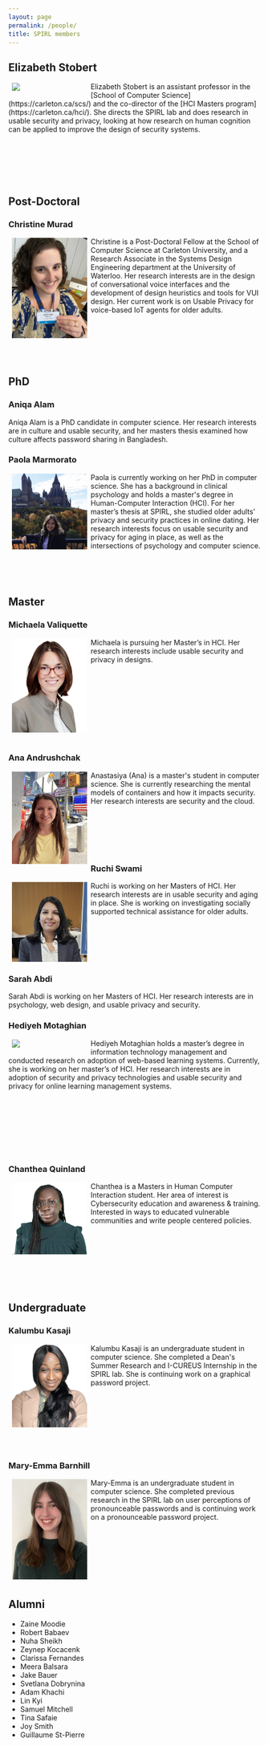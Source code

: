 ```yaml
---
layout: page
permalink: /people/
title: SPIRL members
---
```


## Elizabeth Stobert
<img src="https://spirl.scs.carleton.ca/stobert_headshot.jpeg" width="150" align="left" hspace="7" vspace="1">
 Elizabeth Stobert is an assistant professor in the [School of Computer Science](https://carleton.ca/scs/) and the co-director of the [HCI Masters program](https://carleton.ca/hci/). She directs the SPIRL lab and does research in usable security and privacy, looking at how research on human cognition can be applied to improve the design of security systems.
<p>&nbsp;</p>
<p>&nbsp;</p>
<p>&nbsp;</p>


## Post-Doctoral

### Christine Murad

<img src="/assets/img/christine_photo.jpg" width="150" align="left" hspace="7" vspace="1">
Christine is a Post-Doctoral Fellow at the School of Computer Science at Carleton University, and a Research Associate in the Systems Design Engineering department at the University of Waterloo. Her research interests are in the design of conversational voice interfaces and the development of design heuristics and tools for VUI design. Her current work is on Usable Privacy for voice-based IoT agents for older adults.
<p>&nbsp;</p>
<p>&nbsp;</p>
<p>&nbsp;</p>

## PhD

### Aniqa Alam

Aniqa Alam is a PhD candidate in computer science. Her research interests are in culture and usable security, and her masters thesis examined how culture affects password sharing in Bangladesh.

### Paola Marmorato
<img src="/assets/img/paola_photo.png" width="150" align="left" hspace="7" vspace="1">
Paola is currently working on her PhD in computer science. She has a background in clinical psychology and holds a master's degree in Human-Computer Interaction (HCI). For her master’s thesis at SPIRL, she studied older adults' privacy and security practices in online dating. Her research interests focus on usable security and privacy for aging in place, as well as the intersections of psychology and computer science.
<p>&nbsp;</p>
<p>&nbsp;</p>


## Master

### Michaela Valiquette 
<img src="/assets/img/michaela_photo.jpg" width="150" align="left" hspace="7" vspace="1">
Michaela is pursuing her Master’s in HCI. Her research interests include usable security and privacy in designs.
<p>&nbsp;</p>
<p>&nbsp;</p>
<p>&nbsp;</p>
<p>&nbsp;</p>

<br>

### Ana Andrushchak

<img src="/assets/img/ana_photo.png" width="150" align="left" hspace="7" vspace="1">
Anastasiya (Ana) is a master's student in computer science. She is currently researching the mental models of containers and how it impacts security. Her research interests are security and the cloud.  
<p>&nbsp;</p>
<p>&nbsp;</p>
<p>&nbsp;</p>

### Ruchi Swami

<img src="/assets/img/ruchi_photo.png" width="150" align="left" hspace="7" vspace="1">
Ruchi is working on her Masters of HCI. Her research interests are in usable security and aging in place. She is working on investigating socially supported technical assistance for older adults.
<p>&nbsp;</p>
<p>&nbsp;</p>
<p>&nbsp;</p>

### Sarah Abdi
Sarah Abdi is working on her Masters of HCI. Her research interests are in psychology, web design, and usable privacy and security.

### Hediyeh Motaghian
<img src="/assets/img/hediye_photo.jpg" width="150" align="left" hspace="7" vspace="1">
Hediyeh Motaghian holds a master’s degree in information technology management and conducted research on adoption of web-based learning systems. Currently, she is working on her master’s of HCI. Her research interests are in adoption of security and privacy technologies and usable security and privacy for online learning management systems.
<p>&nbsp;</p>
<p>&nbsp;</p>
<p>&nbsp;</p>
<p>&nbsp;</p>

### Chanthea Quinland
<img src="/assets/img/chantea_photo.jpg" width="150" align="left" hspace="7" vspace="1">
Chanthea is a Masters in Human Computer Interaction student. Her area of interest is Cybersecurity education and awareness & training. Interested in ways to educated vulnerable communities and write people centered policies.
<p>&nbsp;</p>
<p>&nbsp;</p>
<p>&nbsp;</p>
<p>&nbsp;</p>

## Undergraduate

### Kalumbu Kasaji

<img src="/assets/img/kalumbu_photo.jpg" width="150" align="left" hspace="7" vspace="1">
Kalumbu Kasaji is an undergraduate student in computer science. She completed a Dean's Summer Research and I-CUREUS Internship in the SPIRL lab. She is continuing work on a graphical password project.

<p>&nbsp;</p>
<p>&nbsp;</p>
<p>&nbsp;</p>
<p>&nbsp;</p>

### Mary-Emma Barnhill

<img src="/assets/img/mary_photo.jpg" width="150" align="left" hspace="7" vspace="1">
Mary-Emma is an undergraduate student in computer science. She completed previous research in the SPIRL lab on user perceptions of pronounceable passwords and is continuing work on a pronounceable password project.

<p>&nbsp;</p>
<p>&nbsp;</p>
<p>&nbsp;</p>
<p>&nbsp;</p>

## Alumni

* Zaine Moodie
* Robert Babaev
* Nuha Sheikh
* Zeynep Kocacenk
* Clarissa Fernandes
* Meera Balsara
* Jake Bauer
* Svetlana Dobrynina
* Adam Khachi
* Lin Kyi
* Samuel Mitchell
* Tina Safaie
* Joy Smith
* Guillaume St-Pierre 


